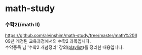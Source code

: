 # math-study
### 수학2(/math II)
<https://github.com/alvinshim/math-study/tree/master/math%20II>  
09년 개정된 교육과정에서의 수학2 과목입니다.  
수악중독 님 '수학2 개념정리' 강의([playlist](https://www.youtube.com/playlist?list=PLXJ3W1lEGK8VKmbdnt7Cwi-hm8uD2ZldK))를 정리한 내용입니다.
